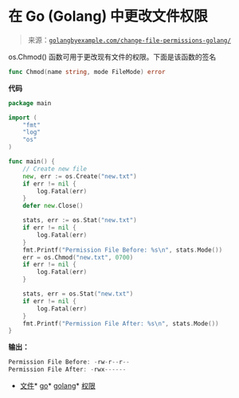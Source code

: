 <!--yml

分类：未分类

日期：2024-10-13 06:17:32

-->

# 在 Go (Golang) 中更改文件权限

> 来源：[`golangbyexample.com/change-file-permissions-golang/`](https://golangbyexample.com/change-file-permissions-golang/)

os.Chmod() 函数可用于更改现有文件的权限。下面是该函数的签名

```go
func Chmod(name string, mode FileMode) error
```

**代码**

```go
package main

import (
    "fmt"
    "log"
    "os"
)

func main() {
    // Create new file
    new, err := os.Create("new.txt")
    if err != nil {
        log.Fatal(err)
    }
    defer new.Close()

    stats, err := os.Stat("new.txt")
    if err != nil {
        log.Fatal(err)
    }
    fmt.Printf("Permission File Before: %s\n", stats.Mode())
    err = os.Chmod("new.txt", 0700)
    if err != nil {
        log.Fatal(err)
    }

    stats, err = os.Stat("new.txt")
    if err != nil {
        log.Fatal(err)
    }
    fmt.Printf("Permission File After: %s\n", stats.Mode())
}
```

**输出：**

```go
Permission File Before: -rw-r--r--
Permission File After: -rwx------
```

+   [文件](https://golangbyexample.com/tag/file/)*   [go](https://golangbyexample.com/tag/go/)*   [golang](https://golangbyexample.com/tag/golang/)*   [权限](https://golangbyexample.com/tag/permissions/)
